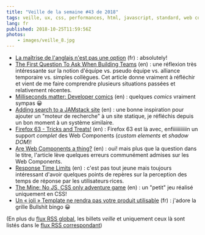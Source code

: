 ```yaml
---
title: "Veille de la semaine #43 de 2018"
tags: veille, ux, css, performances, html, javascript, standard, web components, firefox, jamstack, progressive enhancement, humour, agile, métier
lang: fr
published: 2018-10-25T11:59:56Z
photos:
    - images/veille_8.jpg
---
```

* [La maîtrise de l'anglais n'est pas une option](https://skwi.fr/2018/10/17/la-maitrise-de-l-anglais-n-est-pas-une-option/) (fr)&nbsp;: absolutely!
* [The First Question To Ask When Building Teams](http://www.viktorcessan.com/2018/10/the-first-question-to-ask-when-building-teams-is-this-really-a-team/) (en)&nbsp;: une réflexion très intéressante sur la notion d'équipe vs. pseudo équipe vs. alliance temporaire vs. simples collègues. Cet article donne vraiment à réfléchir et vient de me faire comprendre plusieurs situations passées et relativement récentes.
* [Milliseconds matter: Developer comics](https://crystallize.com/comics) (en)&nbsp;: quelques *comics* vraiment sympas 😀
* [Adding search to a JAMstack site](https://www.hawksworx.com/blog/adding-search-to-a-jamstack-site/) (en)&nbsp;: une bonne inspiration pour ajouter un &quot;moteur de recherche&quot; à un site statique, je réfléchis depuis un bon moment à un système similaire.
* [Firefox 63 - Tricks and Treats!](https://hacks.mozilla.org/2018/10/firefox-63-tricks-and-treats/) (en)&nbsp;: Firefox 63 est là avec, enfiiiiiiiiiiin un support *complet* des Web Components (*custom elements* et *shadow DOM*)!
* [Are Web Components a thing?](https://medium.com/@granze/are-web-components-a-thing-5a116b1da7e4) (en)&nbsp;: oui! mais plus que la question dans le titre, l'article lève quelques erreurs communément admises sur les Web Components.
* [Response Time Limits](https://www.nngroup.com/articles/response-times-3-important-limits/) (en)&nbsp;: c'est pas tout jeune mais toujours intéressant d'avoir quelques points de repères sur la perception des temps de réponse par les utilisateurs·rices.
* [The Mine: No JS, CSS only adventure game](https://codepen.io/jcoulterdesign/details/NOMeEb/) (en)&nbsp;: un &quot;petit&quot; jeu réalisé uniquement en CSS!
* [Un « joli » Template ne rendra pas votre produit utilisable](https://stephaniewalter.design/fr/blog/un-joli-template-ne-rendra-pas-votre-produit-utilisable) (fr)&nbsp;: j'adore la grille Bullshit bingo 😀


(En plus du [flux RSS global](/rss.xml), les billets *veille*
et uniquement ceux là sont listés dans le [flux RSS correspondant](/rss/veille.xml))
